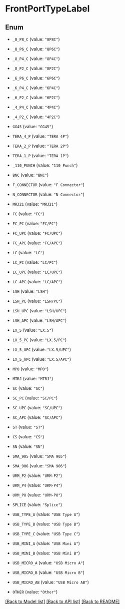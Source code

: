 # FrontPortTypeLabel

## Enum


* `_8_P8_C` (value: `"8P8C"`)

* `_8_P6_C` (value: `"8P6C"`)

* `_8_P4_C` (value: `"8P4C"`)

* `_8_P2_C` (value: `"8P2C"`)

* `_6_P6_C` (value: `"6P6C"`)

* `_6_P4_C` (value: `"6P4C"`)

* `_6_P2_C` (value: `"6P2C"`)

* `_4_P4_C` (value: `"4P4C"`)

* `_4_P2_C` (value: `"4P2C"`)

* `GG45` (value: `"GG45"`)

* `TERA_4_P` (value: `"TERA 4P"`)

* `TERA_2_P` (value: `"TERA 2P"`)

* `TERA_1_P` (value: `"TERA 1P"`)

* `_110_PUNCH` (value: `"110 Punch"`)

* `BNC` (value: `"BNC"`)

* `F_CONNECTOR` (value: `"F Connector"`)

* `N_CONNECTOR` (value: `"N Connector"`)

* `MRJ21` (value: `"MRJ21"`)

* `FC` (value: `"FC"`)

* `FC_PC` (value: `"FC/PC"`)

* `FC_UPC` (value: `"FC/UPC"`)

* `FC_APC` (value: `"FC/APC"`)

* `LC` (value: `"LC"`)

* `LC_PC` (value: `"LC/PC"`)

* `LC_UPC` (value: `"LC/UPC"`)

* `LC_APC` (value: `"LC/APC"`)

* `LSH` (value: `"LSH"`)

* `LSH_PC` (value: `"LSH/PC"`)

* `LSH_UPC` (value: `"LSH/UPC"`)

* `LSH_APC` (value: `"LSH/APC"`)

* `LX_5` (value: `"LX.5"`)

* `LX_5_PC` (value: `"LX.5/PC"`)

* `LX_5_UPC` (value: `"LX.5/UPC"`)

* `LX_5_APC` (value: `"LX.5/APC"`)

* `MPO` (value: `"MPO"`)

* `MTRJ` (value: `"MTRJ"`)

* `SC` (value: `"SC"`)

* `SC_PC` (value: `"SC/PC"`)

* `SC_UPC` (value: `"SC/UPC"`)

* `SC_APC` (value: `"SC/APC"`)

* `ST` (value: `"ST"`)

* `CS` (value: `"CS"`)

* `SN` (value: `"SN"`)

* `SMA_905` (value: `"SMA 905"`)

* `SMA_906` (value: `"SMA 906"`)

* `URM_P2` (value: `"URM-P2"`)

* `URM_P4` (value: `"URM-P4"`)

* `URM_P8` (value: `"URM-P8"`)

* `SPLICE` (value: `"Splice"`)

* `USB_TYPE_A` (value: `"USB Type A"`)

* `USB_TYPE_B` (value: `"USB Type B"`)

* `USB_TYPE_C` (value: `"USB Type C"`)

* `USB_MINI_A` (value: `"USB Mini A"`)

* `USB_MINI_B` (value: `"USB Mini B"`)

* `USB_MICRO_A` (value: `"USB Micro A"`)

* `USB_MICRO_B` (value: `"USB Micro B"`)

* `USB_MICRO_AB` (value: `"USB Micro AB"`)

* `OTHER` (value: `"Other"`)


[[Back to Model list]](../README.md#documentation-for-models) [[Back to API list]](../README.md#documentation-for-api-endpoints) [[Back to README]](../README.md)


